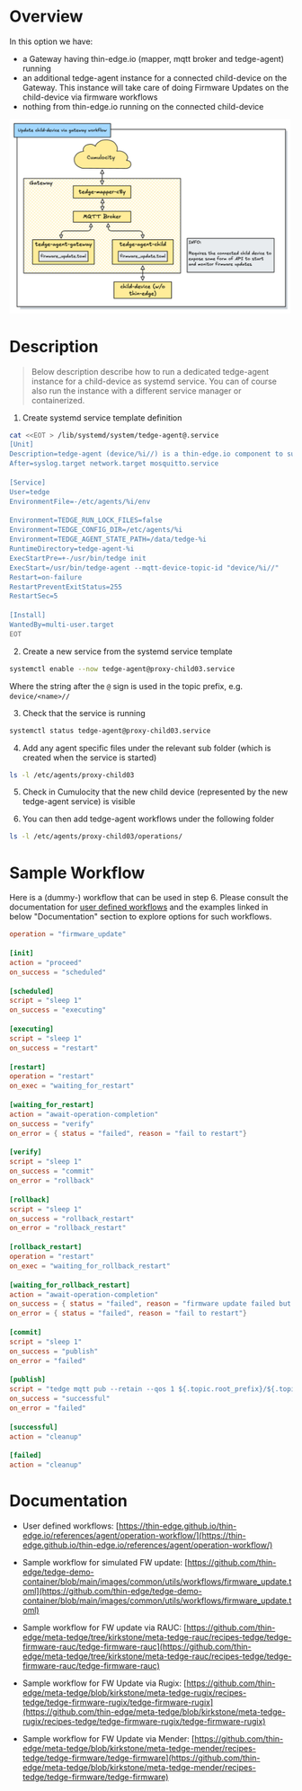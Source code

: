 # Overview

In this option we have:
- a Gateway having thin-edge.io (mapper, mqtt broker and tedge-agent) running
- an additional tedge-agent instance for a connected child-device on the Gateway. This instance will take care of doing Firmware Updates on the child-device via firmware workflows
- nothing from thin-edge.io running on the connected child-device

<img src="imgs/option-3-overview.png" alt="Overview" width="500"/>

# Description

> Below description describe how to run a dedicated tedge-agent instance for a child-device as systemd service. You can of course also run the instance with a different service manager or containerized. 

1. Create systemd service template definition

```sh
cat <<EOT > /lib/systemd/system/tedge-agent@.service 
[Unit]
Description=tedge-agent (device/%i//) is a thin-edge.io component to support operations.
After=syslog.target network.target mosquitto.service

[Service]
User=tedge
EnvironmentFile=-/etc/agents/%i/env

Environment=TEDGE_RUN_LOCK_FILES=false
Environment=TEDGE_CONFIG_DIR=/etc/agents/%i
Environment=TEDGE_AGENT_STATE_PATH=/data/tedge-%i
RuntimeDirectory=tedge-agent-%i
ExecStartPre=+-/usr/bin/tedge init
ExecStart=/usr/bin/tedge-agent --mqtt-device-topic-id "device/%i//"
Restart=on-failure
RestartPreventExitStatus=255
RestartSec=5

[Install]
WantedBy=multi-user.target
EOT
```

2. Create a new service from the systemd service template

```sh
systemctl enable --now tedge-agent@proxy-child03.service
```

Where the string after the `@` sign is used in the topic prefix, e.g. `device/<name>//`

3. Check that the service is running

```sh
systemctl status tedge-agent@proxy-child03.service
```

4. Add any agent specific files under the relevant sub folder (which is created when the service is started)
  
```sh
ls -l /etc/agents/proxy-child03
```

5. Check in Cumulocity that the new child device (represented by the new tedge-agent service) is visible

6. You can then add tedge-agent workflows under the following folder

```sh
ls -l /etc/agents/proxy-child03/operations/
```

# Sample Workflow

Here is a (dummy-) workflow that can be used in step 6. Please consult the documentation for [user defined workflows](https://thin-edge.github.io/thin-edge.io/references/agent/operation-workflow/) and the examples linked in below "Documentation" section to explore options for such workflows. 

```toml
operation = "firmware_update"

[init]
action = "proceed"
on_success = "scheduled"

[scheduled]
script = "sleep 1"
on_success = "executing"

[executing]
script = "sleep 1"
on_success = "restart"

[restart]
operation = "restart"
on_exec = "waiting_for_restart"

[waiting_for_restart]
action = "await-operation-completion"
on_success = "verify"
on_error = { status = "failed", reason = "fail to restart"}

[verify]
script = "sleep 1"
on_success = "commit"
on_error = "rollback"

[rollback]
script = "sleep 1"
on_success = "rollback_restart"
on_error = "rollback_restart"

[rollback_restart]
operation = "restart"
on_exec = "waiting_for_rollback_restart"

[waiting_for_rollback_restart]
action = "await-operation-completion"
on_success = { status = "failed", reason = "firmware update failed but rollback was successful"}
on_error = { status = "failed", reason = "fail to restart"}

[commit]
script = "sleep 1"
on_success = "publish"
on_error = "failed"

[publish]
script = "tedge mqtt pub --retain --qos 1 ${.topic.root_prefix}/${.topic.target}/twin/firmware '{\"name\":\"${.payload.name}\",\"version\":\"${.payload.version}\",\"url\":\"${.payload.url}\"}'"
on_success = "successful"
on_error = "failed"

[successful]
action = "cleanup"

[failed]
action = "cleanup"
```

# Documentation

* User defined workflows: [https://thin-edge.github.io/thin-edge.io/references/agent/operation-workflow/](https://thin-edge.github.io/thin-edge.io/references/agent/operation-workflow/)

* Sample workflow for simulated FW update: [https://github.com/thin-edge/tedge-demo-container/blob/main/images/common/utils/workflows/firmware_update.toml](https://github.com/thin-edge/tedge-demo-container/blob/main/images/common/utils/workflows/firmware_update.toml)

* Sample workflow for FW update via RAUC: [https://github.com/thin-edge/meta-tedge/tree/kirkstone/meta-tedge-rauc/recipes-tedge/tedge-firmware-rauc/tedge-firmware-rauc](https://github.com/thin-edge/meta-tedge/tree/kirkstone/meta-tedge-rauc/recipes-tedge/tedge-firmware-rauc/tedge-firmware-rauc)

* Sample workflow for FW Update via Rugix: [https://github.com/thin-edge/meta-tedge/blob/kirkstone/meta-tedge-rugix/recipes-tedge/tedge-firmware-rugix/tedge-firmware-rugix](https://github.com/thin-edge/meta-tedge/blob/kirkstone/meta-tedge-rugix/recipes-tedge/tedge-firmware-rugix/tedge-firmware-rugix)

* Sample workflow for FW Update via Mender: [https://github.com/thin-edge/meta-tedge/blob/kirkstone/meta-tedge-mender/recipes-tedge/tedge-firmware/tedge-firmware](https://github.com/thin-edge/meta-tedge/blob/kirkstone/meta-tedge-mender/recipes-tedge/tedge-firmware/tedge-firmware)